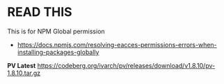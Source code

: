 # READ THIS

This is for NPM Global permission
- https://docs.npmjs.com/resolving-eacces-permissions-errors-when-installing-packages-globally

**PV Latest**
https://codeberg.org/ivarch/pv/releases/download/v1.8.10/pv-1.8.10.tar.gz

